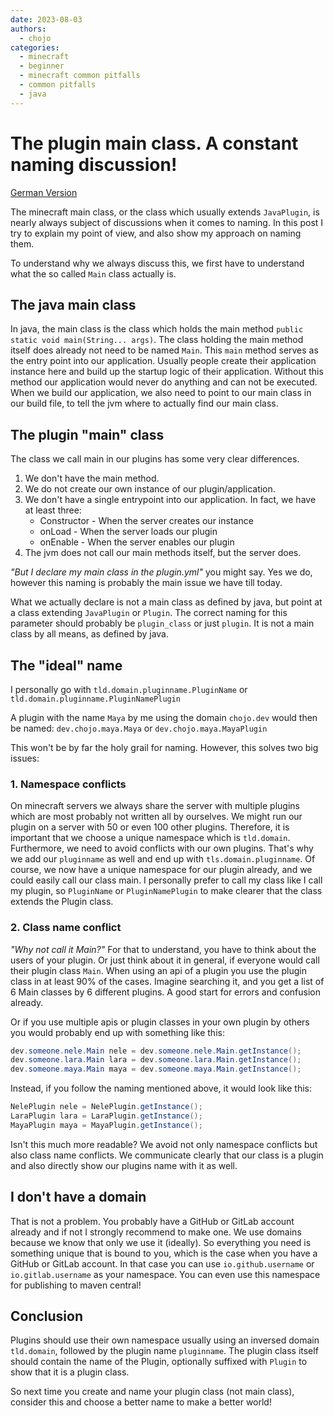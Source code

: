 ```yaml
---
date: 2023-08-03
authors:
  - chojo  
categories:
  - minecraft
  - beginner
  - minecraft common pitfalls
  - common pitfalls
  - java
---
```


# The plugin main class. A constant naming discussion!

[German Version](../de/minecraft_main_class.md)

The minecraft main class, or the class which usually extends `JavaPlugin`, is nearly always subject of discussions when 
it comes to naming. 
In this post I try to explain my point of view, and also show my approach on naming them.

<!-- more -->

To understand why we always discuss this, we first have to understand what the so called `Main` class actually is.

## The java main class

In java, the main class is the class which holds the main method `public static void main(String... args)`.
The class holding the main method itself does already not need to be named `Main`.
This `main` method serves as the entry point into our application.
Usually people create their application instance here and build up the startup logic of their application.
Without this method our application would never do anything and can not be executed.
When we build our application, we also need to point to our main class in our build file, to tell the jvm where to 
actually find our main class.

## The plugin "main" class

The class we call main in our plugins has some very clear differences.

1. We don't have the main method.
2. We do not create our own instance of our plugin/application.
3. We don't have a single entrypoint into our application. In fact, we have at least three:
    - Constructor - When the server creates our instance
    - onLoad - When the server loads our plugin
    - onEnable - When the server enables our plugin
4. The jvm does not call our main methods itself, but the server does.

_"But I declare my main class in the plugin.yml"_ you might say.
Yes we do, however this naming is probably the main issue we have till today.

What we actually declare is not a main class as defined by java, but point at a class extending `JavaPlugin` or `Plugin`.
The correct naming for this parameter should probably be `plugin_class` or just `plugin`.
It is not a main class by all means, as defined by java.

## The "ideal" name

I personally go with `tld.domain.pluginname.PluginName` or `tld.domain.pluginname.PluginNamePlugin`

A plugin with the name `Maya` by me using the domain `chojo.dev` would then be named: `dev.chojo.maya.Maya` or 
`dev.chojo.maya.MayaPlugin`

This won't be by far the holy grail for naming.
However, this solves two big issues:

### 1. Namespace conflicts

On minecraft servers we always share the server with multiple plugins which are most probably not written all by 
ourselves.
We might run our plugin on a server with 50 or even 100 other plugins.
Therefore, it is important that we choose a unique namespace which is `tld.domain`.
Furthermore, we need to avoid conflicts with our own plugins.
That's why we add our `pluginname` as well and end up with `tls.domain.pluginname`.
Of course, we now have a unique namespace for our plugin already, and we could easily call our class main.
I personally prefer to call my class like I call my plugin, so `PluginName` or `PluginNamePlugin` to make clearer 
that the class extends the Plugin class.

### 2. Class name conflict

_"Why not call it Main?"_ 
For that to understand, you have to think about the users of your plugin.
Or just think about it in general, if everyone would call their plugin class `Main`.
When using an api of a plugin you use the plugin class in at least 90% of the cases.
Imagine searching it, and you get a list of 6 Main classes by 6 different plugins.
A good start for errors and confusion already.

Or if you use multiple apis or plugin classes in your own plugin by others you would probably end up with something 
like this:

```java
dev.someone.nele.Main nele = dev.someone.nele.Main.getInstance();
dev.someone.lara.Main lara = dev.someone.lara.Main.getInstance();
dev.someone.maya.Main maya = dev.someone.maya.Main.getInstance();
```

Instead, if you follow the naming mentioned above, it would look like this:

```java
NelePlugin nele = NelePlugin.getInstance();
LaraPlugin lara = LaraPlugin.getInstance();
MayaPlugin maya = MayaPlugin.getInstance();
```

Isn't this much more readable?
We avoid not only namespace conflicts but also class name conflicts. 
We communicate clearly that our class is a plugin and also directly show our plugins name with it as well.

## I don't have a domain

That is not a problem. You probably have a GitHub or GitLab account already and if not I strongly recommend to make one.
We use domains because we know that only we use it (ideally).
So everything you need is something unique that is bound to you, which is the case when you have a GitHub or GitLab account.
In that case you can use `io.github.username` or `io.gitlab.username` as your namespace.
You can even use this namespace for publishing to maven central!

## Conclusion

Plugins should use their own namespace usually using an inversed domain `tld.domain`, followed by the plugin name 
`pluginname`. 
The plugin class itself should contain the name of the Plugin, optionally suffixed with `Plugin` to show that it is 
a plugin class.

So next time you create and name your plugin class (not main class), consider this and choose a better name to make 
a better world!
